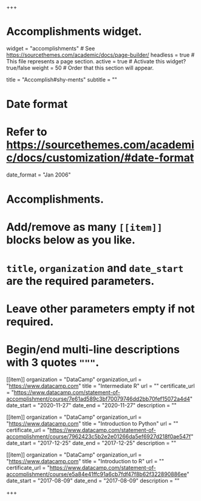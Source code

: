 +++
# Accomplishments widget.
widget = "accomplishments"  # See https://sourcethemes.com/academic/docs/page-builder/
headless = true  # This file represents a page section.
active = true  # Activate this widget? true/false
weight = 50  # Order that this section will appear.

title = "Accomplish#shy-ments"
subtitle = ""

# Date format
#   Refer to https://sourcethemes.com/academic/docs/customization/#date-format
date_format = "Jan 2006"

# Accomplishments.
#   Add/remove as many `[[item]]` blocks below as you like.
#   `title`, `organization` and `date_start` are the required parameters.
#   Leave other parameters empty if not required.
#   Begin/end multi-line descriptions with 3 quotes `"""`.

[[item]]
  organization = "DataCamp"
  organization_url = "https://www.datacamp.com"
  title = "Intermediate R"
  url = ""
  certificate_url = "https://www.datacamp.com/statement-of-accomplishment/course/7e61ad589c3bf70079746dd2bb70fef15072a4d4"
  date_start = "2020-11-27"
  date_end = "2020-11-27"
  description = ""

[[item]]
  organization = "DataCamp"
  organization_url = "https://www.datacamp.com"
  title = "Introduction to Python"
  url = ""
  certificate_url = "https://www.datacamp.com/statement-of-accomplishment/course/7962423c5b2e2e01266da5ef6927d218f0ae547f"
  date_start = "2017-12-25"
  date_end = "2017-12-25"
  description = ""
  
[[item]]
  organization = "DataCamp"
  organization_url = "https://www.datacamp.com"
  title = "Introduction to R"
  url = ""
  certificate_url = "https://www.datacamp.com/statement-of-accomplishment/course/e5a84e41ffc91a6cb7fdf47f8b62f322890886ee"
  date_start = "2017-08-09"
  date_end = "2017-08-09"
  description = ""

+++

